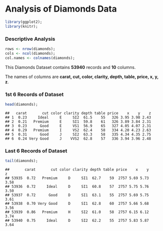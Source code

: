 
# Analysis of Diamonds Data

```r
library(ggplot2);
library(knitr);
```

### Descriptive Analysis

```r
rows <- nrow(diamonds);
cols <- ncol(diamonds);
col.names <- colnames(diamonds);
```

This Diamonds Dataset contains **53940** records and **10** columns.

The names of columns are **carat, cut, color, clarity, depth, table, price, x, y, z**.


### 1st 6 Records of Dataset

```r
head(diamonds);
```

```
##   carat       cut color clarity depth table price    x    y    z
## 1  0.23     Ideal     E     SI2  61.5    55   326 3.95 3.98 2.43
## 2  0.21   Premium     E     SI1  59.8    61   326 3.89 3.84 2.31
## 3  0.23      Good     E     VS1  56.9    65   327 4.05 4.07 2.31
## 4  0.29   Premium     I     VS2  62.4    58   334 4.20 4.23 2.63
## 5  0.31      Good     J     SI2  63.3    58   335 4.34 4.35 2.75
## 6  0.24 Very Good     J    VVS2  62.8    57   336 3.94 3.96 2.48
```

### Last 6 Records of Dataset

```r
tail(diamonds);
```

```
##       carat       cut color clarity depth table price    x    y    z
## 53935  0.72   Premium     D     SI1  62.7    59  2757 5.69 5.73 3.58
## 53936  0.72     Ideal     D     SI1  60.8    57  2757 5.75 5.76 3.50
## 53937  0.72      Good     D     SI1  63.1    55  2757 5.69 5.75 3.61
## 53938  0.70 Very Good     D     SI1  62.8    60  2757 5.66 5.68 3.56
## 53939  0.86   Premium     H     SI2  61.0    58  2757 6.15 6.12 3.74
## 53940  0.75     Ideal     D     SI2  62.2    55  2757 5.83 5.87 3.64
```
